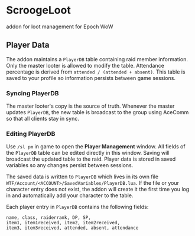 # ScroogeLoot
addon for loot management for Epoch WoW

## Player Data

The addon maintains a `PlayerDB` table containing raid member information.
Only the master looter is allowed to modify the table. Attendance percentage is
derived from `attended / (attended + absent)`. This table is saved to your
profile so information persists between game sessions.

### Syncing PlayerDB

The master looter's copy is the source of truth. Whenever the master updates
`PlayerDB`, the new table is broadcast to the group using AceComm so that all
clients stay in sync.

### Editing PlayerDB

Use `/sl pm` in game to open the **Player Management** window. All fields of the
`PlayerDB` table can be edited directly in this window. Saving will broadcast
the updated table to the raid. Player data is stored in saved variables so any
changes persist between sessions.

The saved data is written to `PlayerDB` which lives in its own file
`WTF/Account/<ACCOUNT>/SavedVariables/PlayerDB.lua`. If the file or
your character entry does not exist, the addon will create it the first time you
log in and automatically add your character to the table.

Each player entry in `PlayerDB` contains the following fields:

```
name, class, raiderrank, DP, SP,
item1, item1received, item2, item2received,
item3, item3received, attended, absent, attendance
```
